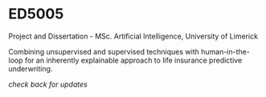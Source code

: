 # ED5005
Project and Dissertation - MSc. Artificial Intelligence, University of Limerick

Combining unsupervised and supervised techniques with human-in-the-loop for an inherently explainable approach to life insurance predictive underwriting.

_check back for updates_

